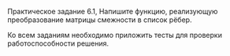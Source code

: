 Практическое задание 6.1,
Напишите функцию, реализующую преобразование матрицы
смежности в список рёбер.

Ко всем заданиям необходимо приложить тесты для
проверки работоспособности решения.